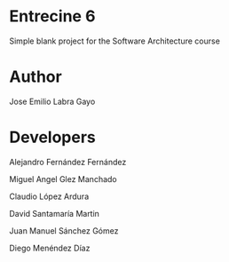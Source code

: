 ﻿Entrecine 6
===========

Simple blank project for the Software Architecture course

Author
======
Jose Emilio Labra Gayo

Developers
==========
Alejandro Fernández Fernández

Miguel Angel Glez Manchado

Claudio López Ardura

David Santamaría Martin 

Juan Manuel Sánchez Gómez 

Diego Menéndez Díaz 
